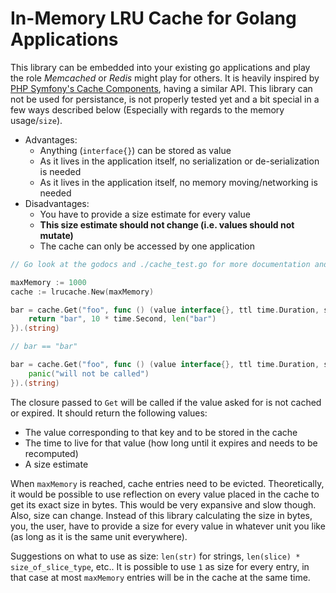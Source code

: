 # In-Memory LRU Cache for Golang Applications

This library can be embedded into your existing go applications
and play the role *Memcached* or *Redis* might play for others.
It is heavily inspired by [PHP Symfony's Cache Components](https://symfony.com/doc/current/components/cache/adapters/array_cache_adapter.html),
having a similar API. This library can not be used for persistance,
is not properly tested yet and a bit special in a few ways described
below (Especially with regards to the memory usage/`size`).

- Advantages:
    - Anything (`interface{}`) can be stored as value
    - As it lives in the application itself, no serialization or de-serialization is needed
    - As it lives in the application itself, no memory moving/networking is needed
- Disadvantages:
    - You have to provide a size estimate for every value
    - __This size estimate should not change (i.e. values should not mutate)__
    - The cache can only be accessed by one application

```go
// Go look at the godocs and ./cache_test.go for more documentation and examples

maxMemory := 1000
cache := lrucache.New(maxMemory)

bar = cache.Get("foo", func () (value interface{}, ttl time.Duration, size int) {
	return "bar", 10 * time.Second, len("bar")
}).(string)

// bar == "bar"

bar = cache.Get("foo", func () (value interface{}, ttl time.Duration, size int) {
	panic("will not be called")
}).(string)
```

The closure passed to `Get` will be called if the value asked for is not cached or
expired. It should return the following values:

- The value corresponding to that key and to be stored in the cache
- The time to live for that value (how long until it expires and needs to be recomputed)
- A size estimate

When `maxMemory` is reached, cache entries need to be evicted. Theoretically,
it would be possible to use reflection on every value placed in the cache
to get its exact size in bytes. This would be very expansive and slow though.
Also, size can change. Instead of this library calculating the size in bytes, you, the user,
have to provide a size for every value in whatever unit you like (as long as it is the same unit everywhere).

Suggestions on what to use as size: `len(str)` for strings, `len(slice) * size_of_slice_type`, etc.. It is possible
to use `1` as size for every entry, in that case at most `maxMemory` entries will be in the cache at the same time.

